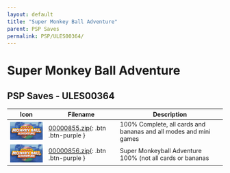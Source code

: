 ```yaml
---
layout: default
title: "Super Monkey Ball Adventure"
parent: PSP Saves
permalink: PSP/ULES00364/
---
```

# Super Monkey Ball Adventure

## PSP Saves - ULES00364

| Icon | Filename | Description |
|------|----------|-------------|
| ![Super Monkey Ball Adventure](ICON0.PNG) | [00000855.zip](00000855.zip){: .btn .btn-purple } | 100% Complete, all cards and bananas and all modes and mini games |
| ![Super Monkey Ball Adventure](ICON0.PNG) | [00000856.zip](00000856.zip){: .btn .btn-purple } | Super Monkeyball Adventure 100% (not all cards or bananas |
